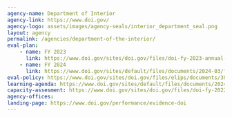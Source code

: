 ```yaml
---
agency-name: Department of Interior
agency-link: https://www.doi.gov/
agency-logo: assets/images/agency-seals/interior_department_seal.png
layout: agency
permalink: /agencies/department-of-the-interior/
eval-plan:
    - name: FY 2023
      link: https://www.doi.gov/sites/doi.gov/files/doi-fy-2023-annual-evaluation-plan.pdf
    - name: FY 2024
      link: https://www.doi.gov/sites/default/files/documents/2024-03/fy-2024-annual-evaluation-plan.pdf
eval-policy: https://www.doi.gov/sites/doi.gov/files/elips/documents/309-dm-04.pdf
learning-agenda: https://www.doi.gov/sites/default/files/documents/2024-03/fy-2023-annual-update-interior-fy-2022-2026-learning-agenda.pdf
capacity-assesment: https://www.doi.gov/sites/doi.gov/files/doi-fy-2022-2026-capacity-assessment.pdf
agency-offices:
landing-page: https://www.doi.gov/performance/evidence-doi
---
```

